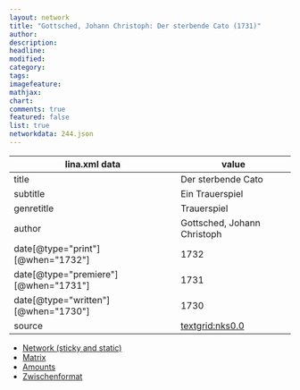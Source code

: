 ```yaml
---
layout: network
title: "Gottsched, Johann Christoph: Der sterbende Cato (1731)"
author:
description:
headline:
modified:
category:
tags:
imagefeature: 
mathjax: 
chart: 
comments: true
featured: false
list: true
networkdata: 244.json
---
```

lina.xml data  | value
------------- | -------------
title|Der sterbende Cato
subtitle|Ein Trauerspiel
genretitle|Trauerspiel
author|Gottsched, Johann Christoph
date[@type="print"][@when="1732"]|1732
date[@type="premiere"][@when="1731"]|1731
date[@type="written"][@when="1730"]|1730
source|[textgrid:nks0.0](https://textgridlab.org/1.0/tgcrud-public/rest/textgrid:nks0.0/data)



* [Network (sticky and static)](/network244)
* [Matrix](/matrix244)
* [Amounts](/amounts244)
* [Zwischenformat](/lina244 )
